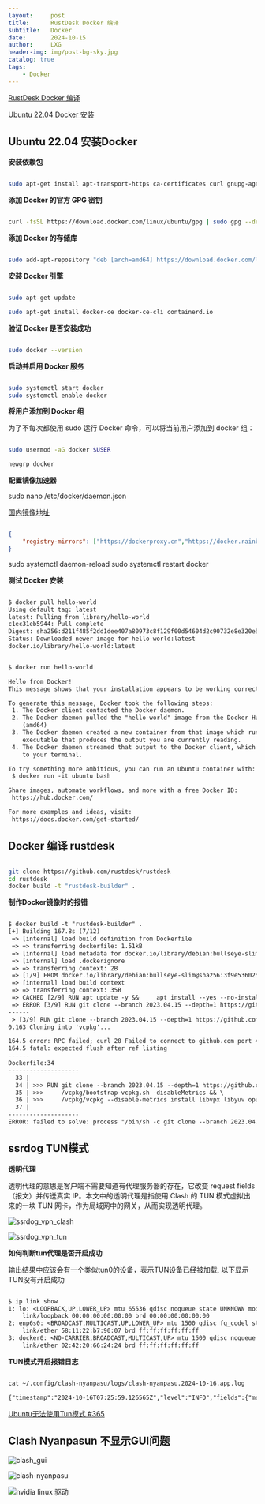 ```yaml
---
layout:     post
title:      RustDesk Docker 编译
subtitle:   Docker
date:       2024-10-15
author:     LXG
header-img: img/post-bg-sky.jpg
catalog: true
tags:
    - Docker
---
```


[RustDesk Docker 编译](https://rustdesk.com/docs/zh-cn/dev/build/docker/)

[Ubuntu 22.04 Docker 安装](https://cloud.tencent.com/developer/article/2378028)

## Ubuntu 22.04 安装Docker

**安装依赖包**

```sh

sudo apt-get install apt-transport-https ca-certificates curl gnupg-agent software-properties-common

```

**添加 Docker 的官方 GPG 密钥**

```sh

curl -fsSL https://download.docker.com/linux/ubuntu/gpg | sudo gpg --dearmor -o /usr/share/keyrings/docker-archive-keyring.gpg

```

**添加 Docker 的存储库**

```sh

sudo add-apt-repository "deb [arch=amd64] https://download.docker.com/linux/ubuntu $(lsb\_release -cs) stable"

```

**安装 Docker 引擎**

```sh

sudo apt-get update

sudo apt-get install docker-ce docker-ce-cli containerd.io

```

**验证 Docker 是否安装成功**

```sh

sudo docker --version

```

**启动并启用 Docker 服务**

```sh

sudo systemctl start docker
sudo systemctl enable docker

```

**将用户添加到 Docker 组**

为了不每次都使用 sudo 运行 Docker 命令，可以将当前用户添加到 docker 组：

```sh

sudo usermod -aG docker $USER

newgrp docker

```

**配置镜像加速器**

sudo nano /etc/docker/daemon.json

[国内镜像地址](https://github.com/dongyubin/DockerHub)

```json

{
    "registry-mirrors": ["https://dockerproxy.cn","https://docker.rainbond.cc","https://docker.udayun.com"]
}

```

sudo systemctl daemon-reload
sudo systemctl restart docker

**测试 Docker 安装**

```txt

$ docker pull hello-world
Using default tag: latest
latest: Pulling from library/hello-world
c1ec31eb5944: Pull complete 
Digest: sha256:d211f485f2dd1dee407a80973c8f129f00d54604d2c90732e8e320e5038a0348
Status: Downloaded newer image for hello-world:latest
docker.io/library/hello-world:latest


$ docker run hello-world

Hello from Docker!
This message shows that your installation appears to be working correctly.

To generate this message, Docker took the following steps:
 1. The Docker client contacted the Docker daemon.
 2. The Docker daemon pulled the "hello-world" image from the Docker Hub.
    (amd64)
 3. The Docker daemon created a new container from that image which runs the
    executable that produces the output you are currently reading.
 4. The Docker daemon streamed that output to the Docker client, which sent it
    to your terminal.

To try something more ambitious, you can run an Ubuntu container with:
 $ docker run -it ubuntu bash

Share images, automate workflows, and more with a free Docker ID:
 https://hub.docker.com/

For more examples and ideas, visit:
 https://docs.docker.com/get-started/

```

## Docker 编译 rustdesk

```sh

git clone https://github.com/rustdesk/rustdesk
cd rustdesk
docker build -t "rustdesk-builder" .

```

**制作Docker镜像时的报错**

```txt

$ docker build -t "rustdesk-builder" .
[+] Building 167.8s (7/12)                                                                                                                                                                                        docker:default
 => [internal] load build definition from Dockerfile                                                                                                                                                                        0.0s
 => => transferring dockerfile: 1.51kB                                                                                                                                                                                      0.0s
 => [internal] load metadata for docker.io/library/debian:bullseye-slim                                                                                                                                                     3.2s
 => [internal] load .dockerignore                                                                                                                                                                                           0.0s
 => => transferring context: 2B                                                                                                                                                                                             0.0s
 => [1/9] FROM docker.io/library/debian:bullseye-slim@sha256:3f9e53602537cc817d96f0ebb131a39bdb16fa8b422137659a9a597e7e3853c1                                                                                               0.0s
 => [internal] load build context                                                                                                                                                                                           0.0s
 => => transferring context: 35B                                                                                                                                                                                            0.0s
 => CACHED [2/9] RUN apt update -y &&     apt install --yes --no-install-recommends         g++         gcc         git         curl         nasm         yasm         libgtk-3-dev         clang         libxcb-randr0-de  0.0s
 => ERROR [3/9] RUN git clone --branch 2023.04.15 --depth=1 https://github.com/microsoft/vcpkg &&     /vcpkg/bootstrap-vcpkg.sh -disableMetrics &&     /vcpkg/vcpkg --disable-metrics install libvpx libyuv opus aom      164.5s
------
 > [3/9] RUN git clone --branch 2023.04.15 --depth=1 https://github.com/microsoft/vcpkg &&     /vcpkg/bootstrap-vcpkg.sh -disableMetrics &&     /vcpkg/vcpkg --disable-metrics install libvpx libyuv opus aom:                   
0.163 Cloning into 'vcpkg'...

164.5 error: RPC failed; curl 28 Failed to connect to github.com port 443: Connection timed out
164.5 fatal: expected flush after ref listing
------
Dockerfile:34
--------------------
  33 |     
  34 | >>> RUN git clone --branch 2023.04.15 --depth=1 https://github.com/microsoft/vcpkg && \
  35 | >>>     /vcpkg/bootstrap-vcpkg.sh -disableMetrics && \
  36 | >>>     /vcpkg/vcpkg --disable-metrics install libvpx libyuv opus aom
  37 |     
--------------------
ERROR: failed to solve: process "/bin/sh -c git clone --branch 2023.04.15 --depth=1 https://github.com/microsoft/vcpkg &&     /vcpkg/bootstrap-vcpkg.sh -disableMetrics &&     /vcpkg/vcpkg --disable-metrics install libvpx libyuv opus aom" did not complete successfully: exit code: 128

```

## ssrdog TUN模式

**透明代理**

透明代理的意思是客户端不需要知道有代理服务器的存在，它改变 request fields（报文）并传送真实 IP。本文中的透明代理是指使用 Clash 的 TUN 模式虚拟出来的一块 TUN 网卡，作为局域网中的网关，从而实现透明代理。

![ssrdog_vpn_clash](/images/network/ssrdog_vpn_clash.png)

![ssrdog_vpn_tun](/images/network/ssrdog_vpn_tun.png)

**如何判断tun代理是否开启成功**

输出结果中应该会有一个类似tun0的设备，表示TUN设备已经被加载, 以下显示TUN没有开启成功

```txt

$ ip link show
1: lo: <LOOPBACK,UP,LOWER_UP> mtu 65536 qdisc noqueue state UNKNOWN mode DEFAULT group default qlen 1000
    link/loopback 00:00:00:00:00:00 brd 00:00:00:00:00:00
2: enp6s0: <BROADCAST,MULTICAST,UP,LOWER_UP> mtu 1500 qdisc fq_codel state UP mode DEFAULT group default qlen 1000
    link/ether 58:11:22:b7:90:07 brd ff:ff:ff:ff:ff:ff
3: docker0: <NO-CARRIER,BROADCAST,MULTICAST,UP> mtu 1500 qdisc noqueue state DOWN mode DEFAULT group default 
    link/ether 02:42:20:66:24:24 brd ff:ff:ff:ff:ff:ff

```

**TUN模式开启报错日志**

```txt

cat ~/.config/clash-nyanpasu/logs/clash-nyanpasu.2024-10-16.app.log

{"timestamp":"2024-10-16T07:25:59.126565Z","level":"INFO","fields":{"message":"[clash]: ERR [Inbound] start failed error=operation not permitted type=TUN stackType=gvisor inet=198.18.0.1/16\n","log.target":"app","log.module_path":"clash_verge::core::clash::core","log.file":"tauri/src/core/clash/core.rs","log.line":206},"target":"app","filename":"tauri/src/core/clash/core.rs","line_number":206}


```

[Ubuntu无法使用Tun模式 #365](https://github.com/libnyanpasu/clash-nyanpasu/issues/365)

## Clash Nyanpasun 不显示GUI问题

![clash_gui](/images/network/clash_gui.png)

![clash-nyanpasu](https://github.com/libnyanpasu/clash-nyanpasu/issues/685)

![nvidia linux 驱动](https://www.nvidia.cn/drivers/unix/)































